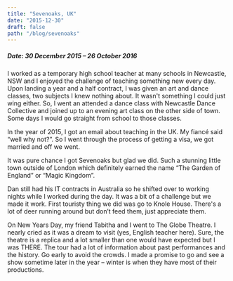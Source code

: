 ```yaml
---
title: "Sevenoaks, UK"
date: "2015-12-30"
draft: false
path: "/blog/sevenoaks"
---
```


<h5>Date: 30 December 2015 – 26 October 2016</h5>

<p>
    I worked as a temporary high school teacher at many schools in Newcastle, NSW and I enjoyed the challenge of teaching something new every day. Upon landing a year and a half contract, I was given an art and dance classes, two subjects I knew nothing about. It wasn't something I could just wing either. So, I went an attended a dance class with Newcastle Dance Collective and joined up to an evening art class on the other side of town. Some days I would go straight from school to those classes.
</p>

<p>
    In the year of 2015, I got an email about teaching in the UK. My fiancé said “well why not?”. So I went through the process of getting a visa, we got married and off we went.
</p>

<p>
    It was pure chance I got Sevenoaks but glad we did. Such a stunning little town outside of London which definitely earned the name “The Garden of England” or “Magic Kingdom”.
</p>

<p>
    Dan still had his IT contracts in Australia so he shifted over to working nights while I worked during the day. It was a bit of a challenge but we made it work. First touristy thing we did was go to Knole House. There's a lot of deer running around but don’t feed them, just appreciate them.
</p>

<p>
    On New Years Day, my friend Tabitha and I went to The Globe Theatre. I nearly cried as it was a dream to visit (yes, English teacher here). Sure, the theatre is a replica and a lot smaller than one would have expected but I was THERE. The tour had a lot of information about past performances and the history. Go early to avoid the crowds. I made a promise to go and see a show sometime later in the year – winter is when they have most of their productions.
</p>

<br>
